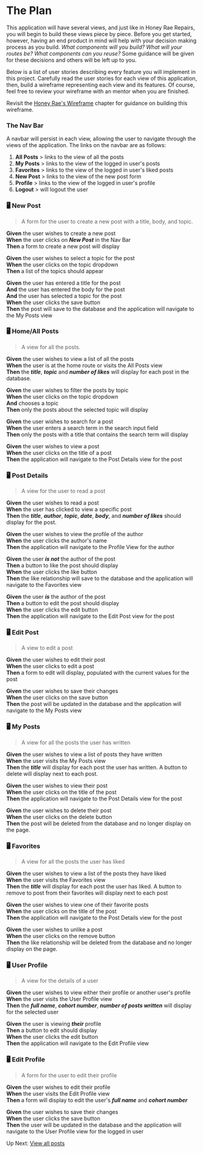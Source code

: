 # The Plan
This application will have several views, and just like in Honey Rae Repairs, you will begin to build these views piece by piece. Before you get started, however, having an end product in mind will help with your decision making process as you build. _What components will you build? What will your routes be? What components can you reuse?_ Some guidance will be given for these decisions and others will be left up to you.

Below is a list of user stories describing every feature you will implement in this project. Carefully read the user stories for each view of this application, then, build a wireframe representing each view and its features. Of course, feel free to review your wireframe with an mentor when you are finished.


Revisit the [Honey Rae's Wireframe](REPAIR_WIREFRAME.md#building-your-capstone-wireframe) chapter for guidance on building this wireframe.

### The Nav Bar
A navbar will persist in each view, allowing the user to navigate through the views of the application. The links on the navbar are as follows:
  1. **All Posts** > links to the view of all the posts
  2. **My Posts** > links to the view of the logged in user's posts
  3. **Favorites** > links to the view of the logged in user's liked posts
  4. **New Post** > links to the view of the new post form
  5. **Profile** > links to the view of the logged in user's profile
  6. **Logout** > will logout the user

### 🖥 New Post
>A form for the user to create a new post with a title, body, and topic.

**Given** the user wishes to create a new post<br>
**When** the user clicks on ***New Post*** in the Nav Bar<br>
**Then** a form to create a new post will display

**Given** the user wishes to select a topic for the post<br>
**When** the user clicks on the topic dropdown<br>
**Then** a list of the topics should appear<br>

**Given** the user has entered a title for the post<br>
**And** the user has entered the body for the post<br>
**And** the user has selected a topic for the post<br>
**When** the user clicks the save button<br>
**Then** the post will save to the database and the application will navigate to the My Posts view

### 🖥 Home/All Posts
>A view for all the posts.

**Given** the user wishes to view a list of all the posts<br>
**When** the user is at the home route or visits the All Posts view<br>
**Then** the ***title***, ***topic*** and ***number of likes*** will display for each post in the database.

**Given** the user wishes to filter the posts by topic<br>
**When** the user clicks on the topic dropdown<br>
**And** chooses a topic<br>
**Then** only the posts about the selected topic will display

**Given** the user wishes to search for a post<br>
**When** the user enters a search term in the search input field<br>
**Then** only the posts with a title that contains the search term will display

**Given** the user wishes to view a post<br>
**When** the user clicks on the title of a post<br>
**Then**  the application will navigate to the Post Details view for the post

### 🖥 Post Details
>A view for the user to read a post

**Given** the user wishes to read a post<br>
**When** the user has clicked to view a specific post<br>
**Then** the ***title***, ***author***, ***topic***, ***date***, ***body***, and ***number of likes*** should display for the post.

**Given** the user wishes to view the profile of the author <br>
**When** the user clicks the author's name<br>
**Then** the application will navigate to the Profile View for the author

**Given** the user ***is not*** the author of the post<br>
**Then** a button to like the post should display<br>
**When** the user clicks the like button<br>
**Then** the like relationship will save to the database and the application will navigate to the Favorites view

**Given** the user ***is*** the author of the post<br>
**Then** a button to edit the post should display<br>
**When** the user clicks the edit button<br>
**Then** the application will navigate to the Edit Post view for the post

### 🖥 Edit Post
>A view to edit a post

**Given** the user wishes to edit their post<br>
**When** the user clicks to edit a post<br>
**Then** a form to edit will display, populated with the current values for the post

**Given** the user wishes to save their changes<br>
**When** the user clicks on the save button<br>
**Then** the post will be updated in the database and the application will navigate to the My Posts view

### 🖥 My Posts
>A view for all the posts the user has written

**Given** the user wishes to view a list of posts they have written<br>
**When** the user visits the My Posts view<br>
**Then** the ***title*** will display for each post the user has written. A button to delete will display next to each post.

**Given** the user wishes to view their post<br>
**When** the user clicks on the title of the post<br>
**Then** the application will navigate to the Post Details view for the post

**Given** the user wishes to delete their post<br>
**When** the user clicks on the delete button<br>
**Then** the post will be deleted from the database and no longer display on the page.

### 🖥 Favorites
>A view for all the posts the user has liked

**Given** the user wishes to view a list of the posts they have liked<br>
**When** the user visits the Favorites view<br>
**Then** the ***title*** will display for each post the user has liked. A button to remove to post from their favorites will display next to each post

**Given** the user wishes to view one of their favorite posts<br>
**When** the user clicks on the title of the post<br>
**Then** the application will navigate to the Post Details view for the post

**Given** the user wishes to unlike a post<br>
**When** the user clicks on the remove button<br>
**Then** the like relationship will be deleted from the database and no longer display on the page.

### 🖥 User Profile
>A view for the details of a user

**Given** the user wishes to view either their profile or another user's profile<br>
**When** the user visits the User Profile view<br>
**Then** the ***full name***, ***cohort number***, ***number of posts written*** will display for the selected user

**Given** the user is viewing ***their*** profile<br>
**Then** a button to edit should display<br>
**When** the user clicks the edit button<br>
**Then** the application will navigate to the Edit Profile view

### 🖥 Edit Profile
>A form for the user to edit their profile

**Given** the user wishes to edit their profile<br>
**When** the user visits the Edit Profile view<br>
**Then** a form will display to edit the user's ***full name*** and ***cohort number***

**Given** the user wishes to save their changes<br>
**When** the user clicks the save button<br>
**Then** the user will be updated in the database and the application will navigate to the User Profile view for the logged in user

Up Next: [View all posts](./LEARN_ALL_POSTS.md)